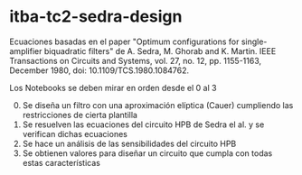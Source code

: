 # itba-tc2-sedra-design

Ecuaciones basadas en el paper "Optimum configurations for single-amplifier biquadratic filters" de A. Sedra, M. Ghorab and K. Martin. IEEE Transactions on Circuits and Systems, vol. 27, no. 12, pp. 1155-1163, December 1980, doi: 10.1109/TCS.1980.1084762.

Los Notebooks se deben mirar en orden desde el 0 al 3

0. Se diseña un filtro con una aproximación elíptica (Cauer) cumpliendo las restricciones de cierta plantilla
1. Se resuelven las ecuaciones del circuito HPB de Sedra el al. y se verifican dichas ecuaciones
2. Se hace un análisis de las sensibilidades del circuito HPB
3. Se obtienen valores para diseñar un circuito que cumpla con todas estas características
